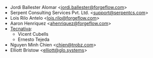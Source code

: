 - Jordi Ballester Alomar \<<jordi.ballester@forgeflow.com>\>
- Serpent Consulting Services Pvt. Ltd. \<<support@serpentcs.com>\>
- Lois Rilo Antelo \<<lois.rilo@forgeflow.com>\>
- Aaron Henriquez \<<ahenriquez@forgeflow.com>\>
- [Tecnativa](https://www.tecnativa.com):
  - Vicent Cubells
  - Ernesto Tejeda
- Nguyen Minh Chien \<<chien@trobz.com>\>
- Elliott Bristow \<<elliott@glo.systems>\>
